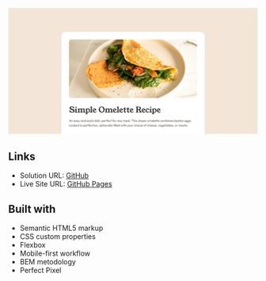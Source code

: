 ![Recipe page screenshot](image.png)

## Links

- Solution URL: [GitHub](https://github.com/dar-ju/dar-ju.github.io/tree/main/FM_04_recipe)
- Live Site URL: [GitHub Pages](https://dar-ju.github.io/FM_04_recipe/)

## Built with

- Semantic HTML5 markup
- CSS custom properties
- Flexbox
- Mobile-first workflow
- BEM metodology
- Perfect Pixel
